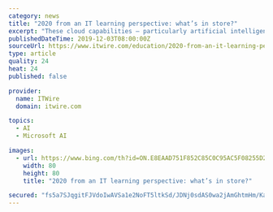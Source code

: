 ```yaml
---
category: news
title: "2020 from an IT learning perspective: what’s in store?"
excerpt: "These cloud capabilities — particularly artificial intelligence (AI) and machine learning — will increase demand for ... can more easily monitor their cloud infrastructure, including Azure and AWS through a single pane of glass. Also Microsoft has ..."
publishedDateTime: 2019-12-03T08:00:00Z
sourceUrl: https://www.itwire.com/education/2020-from-an-it-learning-perspective-what’s-in-store.html
type: article
quality: 24
heat: 24
published: false

provider:
  name: ITWire
  domain: itwire.com

topics:
  - AI
  - Microsoft AI

images:
  - url: https://www.bing.com/th?id=ON.E8EAAD751F852C85C0C95AC5F08255D2
    width: 80
    height: 80
    title: "2020 from an IT learning perspective: what’s in store?"

secured: "fs5a7SJqgitFJVdoIwAVSa1e2NoFT5ltkSd/JDNj0sdAS0wa2jAmGhtmHm/Ka+5cBWeiNAiP7ZfPAIGbbA9q4tSDyN243NP+hXLikIZSgzxOQoQ4BMBo84d8U71Dc/ln+cOHUe017ZDX/aHvKTdtiSKII6YSxTsjz4TDhsMYYcwdDNxPdxLe5eNlXgy/fBdwCPpNdIp9ds9sWksNs8BdaM+ptNeuAZMnoFnRtQmJWNjtBDN0Yo6ipBYmQWsnqevowNVatOAFAGDPzgVU5VTx1w==;FJb9HeMHPIMxze9OAy+jLw=="
---
```


